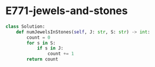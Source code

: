 # E771-jewels-and-stones

```python
class Solution:
    def numJewelsInStones(self, J: str, S: str) -> int:
        count = 0
        for s in S:
            if s in J:
                count += 1
        return count

```

